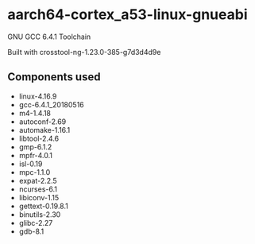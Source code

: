 # aarch64-cortex_a53-linux-gnueabi

GNU GCC 6.4.1 Toolchain

Built with crosstool-ng-1.23.0-385-g7d3d4d9e

## Components used

- linux-4.16.9
- gcc-6.4.1_20180516
- m4-1.4.18
- autoconf-2.69
- automake-1.16.1
- libtool-2.4.6
- gmp-6.1.2
- mpfr-4.0.1
- isl-0.19
- mpc-1.1.0
- expat-2.2.5
- ncurses-6.1
- libiconv-1.15
- gettext-0.19.8.1
- binutils-2.30
- glibc-2.27
- gdb-8.1

